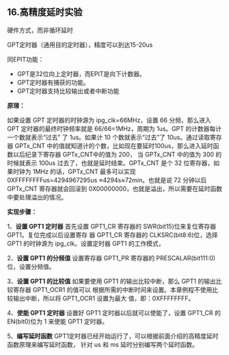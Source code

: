 ## 16.高精度延时实验

硬件方式，而非循环延时

GPT定时器（通用目的定时器），精度可以到达15-20us

同EPIT功能：

- GPT是32位向上定时器，而EPIT是向下计数器。
- GPT定时器有捕获的功能。
- GPT定时器支持比较输出或者中断功能


**原理：**

如果设置 GPT 定时器的时钟源为 ipg_clk=66MHz，设置 66 分频，那么进入 GPT 定时器的最终时钟频率就是 66/66=1MHz，周期为 1us。GPT 的计数器每计一个数就表示“过去” 了 1us。如果计 10 个数就表示“过去”了 10us。通过读取寄存器 GPTx_CNT 中的值就知道计的个数，比如现在要延时100us，那么进入延时函数以后纪录下寄存器 GPTx_CNT中的值为 200， 当 GPTx_CNT 中的值为 300 的时候就表示 100us 过去了，也就是延时结束。GPTx_CNT 是个 32 位寄存器，如果时钟为 1MHz 的话，GPTx_CNT 最多可以实现0XFFFFFFFFus=4294967295us ≈4294s≈72min。也就是说 72 分钟以后 GPTx_CNT 寄存器就会回滚到 0X00000000，也就是溢出，所以需要在延时函数中要处理溢出的情况。

**实现步骤：**

1、**设置 GPT1 定时器**  首先设置 GPT1_CR 寄存器的 SWR(bit15)位来复位寄存器 GPT1。复位完成以后设置寄存 器 GPT1_CR 寄存器的 CLKSRC(bit8:6)位，选择 GPT1 的时钟源为 ipg_clk。设置定时器 GPT1 的工作模式，  

2、**设置 GPT1 的分频值**  设置寄存器 GPT1_PR 寄存器的 PRESCALAR(bit111:0)位，设置分频值。  

3、**设置 GPT1 的比较值** 如果要使用 GPT1 的输出比较中断，那么 GPT1 的输出比较寄存器 GPT1_OCR1 的值可以 根据所需的中断时间来设置。本章例程不使用比较输出中断，所以将 GPT1_OCR1 设置为最大 值，即：0XFFFFFFFF。  

4、**使能 GPT1 定时器**  设置好 GPT1 定时器以后就可以使能了，设置 GPT1_CR 的 EN(bit0)位为 1 来使能 GPT1 定时器。  

5、**编写延时函数**  GPT1定时器已经开始运行了，可以根据前面介绍的高精度延时函数原理来编写延时函数， 针对 us 和 ms 延时分别编写两个延时函数。